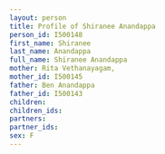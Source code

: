 ```yaml
---
layout: person
title: Profile of Shiranee Anandappa
person_id: I500148
first_name: Shiranee
last_name: Anandappa
full_name: Shiranee Anandappa
mother: Rita Vethanayagam,
mother_id: I500145
father: Ben Anandappa
father_id: I500143
children:
children_ids:
partners:
partner_ids:
sex: F
---
```


